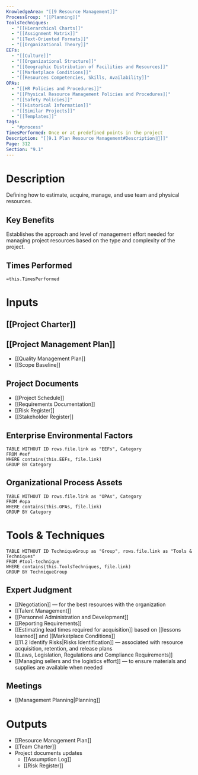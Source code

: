 ```yaml
---
KnowledgeArea: "[[9 Resource Management]]"
ProcessGroup: "[[Planning]]"
ToolsTechniques:
  - "[[Hierarchical Charts]]"
  - "[[Assignment Matrix]]"
  - "[[Text-Oriented Formats]]"
  - "[[Organizational Theory]]"
EEFs:
  - "[[Culture]]"
  - "[[Organizational Structure]]"
  - "[[Geographic Distribution of Facilities and Resources]]"
  - "[[Marketplace Conditions]]"
  - "[[Resources Competencies, Skills, Availability]]"
OPAs:
  - "[[HR Policies and Procedures]]"
  - "[[Physical Resource Management Policies and Procedures]]"
  - "[[Safety Policies]]"
  - "[[Historical Information]]"
  - "[[Similar Projects]]"
  - "[[Templates]]"
tags:
  - "#process"
TimesPerformed: Once or at predefined points in the project
Description: "[[9.1 Plan Resource Management#Description|📝]]"
Page: 312
Section: "9.1"
---
```

# Description
Defining how to estimate, acquire, manage, and use team and physical resources.
## Key Benefits
Establishes the approach and level of management effort needed for managing project resources based on the type and complexity of the project.
## Times Performed
`=this.TimesPerformed`
# Inputs
## [[Project Charter]]
## [[Project Management Plan]]
- [[Quality Management Plan]]
- [[Scope Baseline]]
## Project Documents
- [[Project Schedule]]
- [[Requirements Documentation]]
- [[Risk Register]]
- [[Stakeholder Register]]
## Enterprise Environmental Factors
```dataview
TABLE WITHOUT ID rows.file.link as "EEFs", Category
FROM #eef
WHERE contains(this.EEFs, file.link)
GROUP BY Category
```
## Organizational Process Assets
```dataview
TABLE WITHOUT ID rows.file.link as "OPAs", Category
FROM #opa
WHERE contains(this.OPAs, file.link)
GROUP BY Category
```
# Tools & Techniques
```dataview
TABLE WITHOUT ID TechniqueGroup as "Group", rows.file.link as "Tools & Techniques"
FROM #tool-technique
WHERE contains(this.ToolsTechniques, file.link)
GROUP BY TechniqueGroup
```
## Expert Judgment
- [[Negotiation]] — for the best resources with the organization
- [[Talent Management]]
- [[Personnel Administration and Development]]
- [[Reporting Requirements]]
- [[Estimating lead times required for acquisition]] based on [[lessons learned]] and [[Marketplace Conditions]]
- [[11.2 Identify Risks|Risks Identification]] — associated with resource acquisition, retention, and release plans
- [[Laws, Legislation, Regulations and Compliance Requirements]]
- [[Managing sellers and the logistics effort]] — to ensure materials and supplies are available when needed

## Meetings
- [[Management Planning|Planning]]
# Outputs
- [[Resource Management Plan]]
- [[Team Charter]]
- Project documents updates
	- [[Assumption Log]]
	- [[Risk Register]]